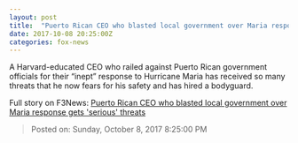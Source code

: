 ```yaml
---
layout: post
title:  "Puerto Rican CEO who blasted local government over Maria response gets 'serious' threats"
date: 2017-10-08 20:25:00Z
categories: fox-news
---
```


A Harvard-educated CEO who railed against Puerto Rican government officials for their “inept” response to Hurricane Maria has received so many threats that he now fears for his safety and has hired a bodyguard.


Full story on F3News: [Puerto Rican CEO who blasted local government over Maria response gets 'serious' threats](http://www.f3nws.com/n/rqsgKG)

> Posted on: Sunday, October 8, 2017 8:25:00 PM
